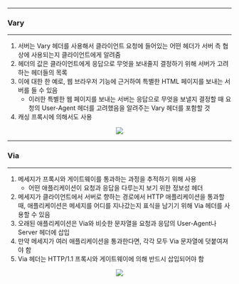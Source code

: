 -----
### Vary
-----
1. 서버는 Vary 헤더를 사용해서 클라이언트 요청에 들어있는 어떤 헤더가 서버 측 협상에 사용되는지 클라이언트에게 알려줌
2. 헤더의 값은 클라이언트에게 응답으로 무엇을 보내줄지 결정하기 위해 서버가 고려하는 헤더들의 목록
3. 이에 대한 한 예로, 웹 브라우저 기능에 근거하여 특별한 HTML 페이지를 보내는 서버를 들 수 있음
   - 이러한 특별한 웹 페이지를 보내는 서버는 응답으로 무엇을 보낼지 결정할 때 요청의 User-Agent 헤더를 고려했음을 알려주는 Vary 헤더를 포함할 것
4. 캐싱 프록시에 의해서도 사용
<div align="center">
<img src="https://github.com/user-attachments/assets/b2f3e0bf-38e8-4b1f-ba14-4d15f732f352">
</div>

-----
### Via
-----
1. 메세지가 프록시와 게이트웨이를 통과하는 과정을 추적하기 위해 사용
   - 어떤 애플리케이션이 요청과 응답을 다루는지 보기 위한 정보성 헤더
2. 메세지가 클라이언트에서 서버로 향하는 경로에서 HTTP 애플리케이션을 통과할 때, 애플리케이션은 메세지를 어디를 지나갔는지 표식을 남기기 위해 Via 헤더를 사용할 수 있음
3. 오래된 애플리케이션은 Via와 비슷한 문자열을 요청과 응답의 User-Agent나 Server 헤더에 삽입
4. 만약 메세지가 여러 애플리케이션을 통과한다면, 각각 모두 Via 문자열에 덧붙여져야 함
5. Via 헤더는 HTTP/1.1 프록시와 게이트웨이에 의해 반드시 삽입되어야 함
<div align="center">
<img src="https://github.com/user-attachments/assets/be2e579b-f404-4607-89da-6b2c90286736">
</div>
